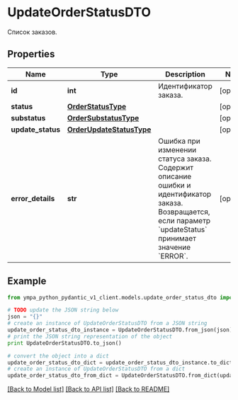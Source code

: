 # UpdateOrderStatusDTO

Список заказов.

## Properties
Name | Type | Description | Notes
------------ | ------------- | ------------- | -------------
**id** | **int** | Идентификатор заказа. | [optional] 
**status** | [**OrderStatusType**](OrderStatusType.md) |  | [optional] 
**substatus** | [**OrderSubstatusType**](OrderSubstatusType.md) |  | [optional] 
**update_status** | [**OrderUpdateStatusType**](OrderUpdateStatusType.md) |  | [optional] 
**error_details** | **str** | Ошибка при изменении статуса заказа. Содержит описание ошибки и идентификатор заказа.  Возвращается, если параметр &#x60;updateStatus&#x60; принимает значение &#x60;ERROR&#x60;.  | [optional] 

## Example

```python
from ympa_python_pydantic_v1_client.models.update_order_status_dto import UpdateOrderStatusDTO

# TODO update the JSON string below
json = "{}"
# create an instance of UpdateOrderStatusDTO from a JSON string
update_order_status_dto_instance = UpdateOrderStatusDTO.from_json(json)
# print the JSON string representation of the object
print UpdateOrderStatusDTO.to_json()

# convert the object into a dict
update_order_status_dto_dict = update_order_status_dto_instance.to_dict()
# create an instance of UpdateOrderStatusDTO from a dict
update_order_status_dto_from_dict = UpdateOrderStatusDTO.from_dict(update_order_status_dto_dict)
```
[[Back to Model list]](../README.md#documentation-for-models) [[Back to API list]](../README.md#documentation-for-api-endpoints) [[Back to README]](../README.md)


